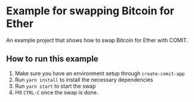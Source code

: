 # Example for swapping Bitcoin for Ether 

An example project that shows how to swap Bitcoin for Ether with COMIT.

## How to run this example

1. Make sure you have an environment setup through `create-comit-app` 
2. Run `yarn install` to install the necessary dependencies
3. Run `yarn start` to start the swap
4. Hit `CTRL-C` once the swap is done.
